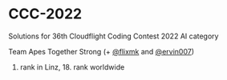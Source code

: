 # CCC-2022

Solutions for 36th Cloudflight Coding Contest 2022
AI category

Team Apes Together Strong (+ <a href="https://github.com/flixmk">@flixmk</a> and <a href="https://github.com/ervin007">@ervin007</a>) </br>
1. rank in Linz, 18. rank worldwide

